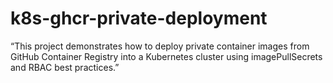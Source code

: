 # k8s-ghcr-private-deployment
“This project demonstrates how to deploy private container images from GitHub Container Registry into a Kubernetes cluster using imagePullSecrets and RBAC best practices.”
